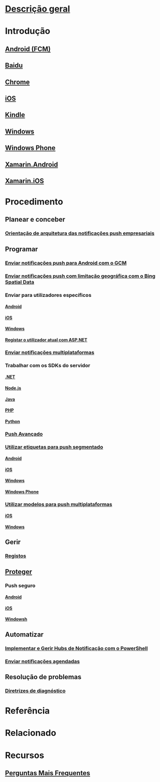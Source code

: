 # [Descrição geral](notification-hubs-push-notification-overview.md)
# Introdução
## [Android (FCM)](notification-hubs-android-push-notification-google-fcm-get-started.md)
## [Baidu](notification-hubs-baidu-china-android-notifications-get-started.md)
## [Chrome](notification-hubs-chrome-push-notifications-get-started.md)
## [iOS](notification-hubs-ios-apple-push-notification-apns-get-started.md)
## [Kindle](notification-hubs-kindle-amazon-adm-push-notification.md)
## [Windows](notification-hubs-windows-store-dotnet-get-started-wns-push-notification.md)
## [Windows Phone](notification-hubs-windows-mobile-push-notifications-mpns.md)
## [Xamarin.Android](xamarin-notification-hubs-push-notifications-android-gcm.md)
## [Xamarin.iOS](xamarin-notification-hubs-ios-push-notification-apns-get-started.md)

# Procedimento

## Planear e conceber
### [Orientação de arquitetura das notificações push empresariais](notification-hubs-enterprise-push-notification-architecture.md)

## Programar
### [Enviar notificações push para Android com o GCM](notification-hubs-android-push-notification-google-gcm-get-started.md)
### [Enviar notificações push com limitação geográfica com o Bing Spatial Data](notification-hubs-push-bing-spartial-data-geofencing-notification.md)
### Enviar para utilizadores específicos
#### [Android](notification-hubs-aspnet-backend-gcm-android-push-to-user-google-notification.md)
#### [iOS](notification-hubs-aspnet-backend-ios-apple-apns-notification.md)
#### [Windows](notification-hubs-aspnet-backend-windows-dotnet-wns-notification.md)

#### [Registar o utilizador atual com ASP.NET](notification-hubs-ios-aspnet-register-user-from-backend-to-push-notification.md)
### [Enviar notificações multiplataformas](notification-hubs-aspnet-cross-platform-notification.md)
### Trabalhar com os SDKs do servidor
#### [.NET](https://msdn.microsoft.com/library/mt414893.aspx)
#### [Node.js](notification-hubs-nodejs-push-notification-tutorial.md)
#### [Java](notification-hubs-java-push-notification-tutorial.md)
#### [PHP](notification-hubs-php-push-notification-tutorial.md)
#### [Python](notification-hubs-python-push-notification-tutorial.md)
### [Push Avançado](notification-hubs-aspnet-backend-ios-apple-push-notification-service-apns-rich.md)
### [Utilizar etiquetas para push segmentado](notification-hubs-tags-segment-push-message.md)
#### [Android](notification-hubs-aspnet-backend-android-xplat-segmented-gcm-push-notification.md)
#### [iOS](notification-hubs-ios-xplat-segmented-apns-push-notification.md)
#### [Windows](notification-hubs-windows-notification-dotnet-push-xplat-segmented-wns.md)
#### [Windows Phone](notification-hubs-windows-phone-push-xplat-segmented-mpns-notification.md)
### [Utilizar modelos para push multiplataformas](notification-hubs-templates-cross-platform-push-messages.md)
#### [iOS](notification-hubs-ios-xplat-localized-apns-push-notification.md)
#### [Windows](notification-hubs-windows-store-dotnet-xplat-localized-wns-push-notification.md)

## Gerir
### [Registos](notification-hubs-push-notification-registration-management.md)

## [Proteger](notification-hubs-push-notification-security.md)
### Push seguro
#### [Android](notification-hubs-aspnet-backend-android-secure-google-gcm-push-notification.md)
#### [iOS](notification-hubs-aspnet-backend-ios-push-apple-apns-secure-notification.md)
#### [Windowsh](notification-hubs-aspnet-backend-windows-dotnet-wns-secure-push-notification.md)



## Automatizar
### [Implementar e Gerir Hubs de Notificação com o PowerShell](notification-hubs-deploy-and-manage-powershell.md)
### [Enviar notificações agendadas](notification-hubs-send-push-notifications-scheduled.md)


## Resolução de problemas
### [Diretrizes de diagnóstico](notification-hubs-push-notification-fixer.md)

# Referência

# Relacionado

# Recursos
## [Perguntas Mais Frequentes](notification-hubs-push-notification-faq.md)


<!--HONumber=Nov16_HO2-->



